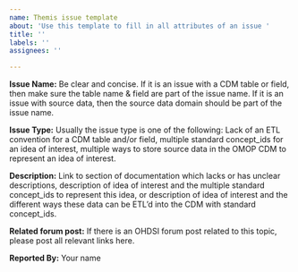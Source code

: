 ```yaml
---
name: Themis issue template
about: 'Use this template to fill in all attributes of an issue '
title: ''
labels: ''
assignees: ''

---
```


**Issue Name:** Be clear and concise. If it is an issue with a CDM table or field, then make sure the table name & field are part of the issue name. If it is an issue with source data, then the source data domain should be part of the issue name.

**Issue Type:** Usually the issue type is one of the following: Lack of an ETL convention for a CDM table and/or field, multiple standard concept_ids for an idea of interest, multiple ways to store source data in the OMOP CDM to represent an idea of interest.

**Description:** Link to section of documentation which lacks or has unclear descriptions, description of idea of interest and the multiple standard concept_ids to represent this idea, or description of idea of interest and the different ways these data can be ETL’d into the CDM with standard concept_ids.

**Related forum post:** If there is an OHDSI forum post related to this topic, please post all relevant links here.

**Reported By:** Your name
